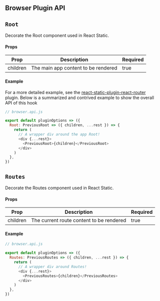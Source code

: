 ## Browser Plugin API

## `Root`

Decorate the Root component used in React Static.

#### Props

| Prop     | Description                         | Required |
| -------- | ----------------------------------- | -------- |
| children | The main app content to be rendered | true     |

#### Example

For a more detailed example, see the [react-static-plugin-react-router](/packages/react-static-plugin-react-router) plugin. Below is a summarized and contrived example to show the overall API of this hook

```javascript
// browser.api.js

export default pluginOptions => ({
  Root: PreviousRoot => ({ children, ...rest }) => {
    return (
      // A wrapper div around the app Root!
      <div {...rest}>
        <PreviousRoot>{children}</PreviousRoot>
      </div>
    )
  },
})
```

## `Routes`

Decorate the Routes component used in React Static.

#### Props

| Prop     | Description                              | Required |
| -------- | ---------------------------------------- | -------- |
| children | The current route content to be rendered | true     |

#### Example

```javascript
// browser.api.js

export default pluginOptions => ({
  Routes: PreviousRoutes => ({ children, ...rest }) => {
    return (
      // A wrapper div around Routes!
      <div {...rest}>
        <PreviousRoutes>{children}</PreviousRoutes>
      </div>
    )
  },
})
```
